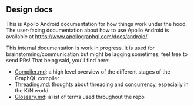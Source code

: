 ## Design docs

This is Apollo Android documentation for how things work under the hood. The user-facing documentation about how to use Apollo Android is available at https://www.apollographql.com/docs/android/.

This internal documentation is work in progress. It is used for brainstorming/communication but might be lagging sometimes, feel free to send PRs! That being said, you'll find here:

* [Compiler.md](Compiler.md): a high level overview of the different stages of the GraphQL compiler
* [Threading.md](Threading.md): thoughts about threading and concurrency, especially in the K/N world  
* [Glossary.md](Glossary.md): a list of terms used throughout the repo